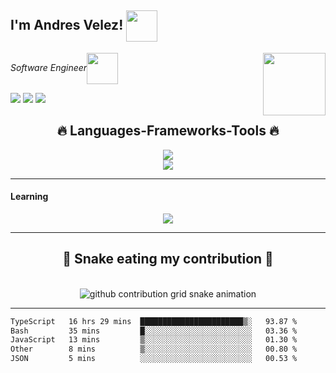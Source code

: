 <h2>I'm Andres Velez! <img src="https://media.giphy.com/media/12oufCB0MyZ1Go/giphy.gif" width="50" align='center'></h2>
<img align='right' src="https://media.giphy.com/media/6BHbKbBorP68tvJQlY/giphy.gif" width="100"></img>
<p><em>Software Engineer<img src="https://media.giphy.com/media/WUlplcMpOCEmTGBtBW/giphy.gif" width="50" align='center'> 
</em></p>


<a href="https://www.linkedin.com/in/andres-velez-su/" target="_blank"><img src="https://img.shields.io/badge/-LinkedIn-%230077B5?style=for-the-badge&logo=linkedin&logoColor=white" target="_blank"></a>
<a href = "mailto:advelezs@gmail.com"><img src="https://img.shields.io/badge/-Gmail-%23333?style=for-the-badge&logo=gmail&logoColor=white" target="_blank"></a>
<a href="https://andresvelez.online/" target="_blank"><img src="https://img.shields.io/badge/-WEB-d74e09?style=for-the-badge" target="_blank"></a>

<h2 align="center">🔥 Languages-Frameworks-Tools 🔥</h2> 

<p align="center">
  <a href="https://skillicons.dev">
    <img src="https://skillicons.dev/icons?i=git,bootstrap,javascript,css,html,redux,styledcomponents,arduino" /><br>
    <img src="https://skillicons.dev/icons?i=mongodb,express,react,nextjs,mysql,django,vscode,blender,linux,github,figma" />

  </a>
</p>
<hr>

<h4>Learning</h4>
<p align="center">
  <a href="https://skillicons.dev">
    <img src="https://skillicons.dev/icons?i=aws,nodejs" />
  </a>
</p>
<hr>

<div align="center">
  <h2>🐍 Snake eating my contribution 🐍</h2>
  <br>
<picture>
  <source media="(prefers-color-scheme: dark)" srcset="https://raw.githubusercontent.com/platane/platane/output/github-contribution-grid-snake-dark.svg">
  <source media="(prefers-color-scheme: light)" srcset="https://raw.githubusercontent.com/platane/platane/output/github-contribution-grid-snake.svg">
  <img alt="github contribution grid snake animation" src="https://raw.githubusercontent.com/platane/platane/output/github-contribution-   grid-snake.svg">
  </picture>
</div>

---
<!--START_SECTION:waka-->

```txt
TypeScript   16 hrs 29 mins  ███████████████████████▒░   93.87 %
Bash         35 mins         █░░░░░░░░░░░░░░░░░░░░░░░░   03.36 %
JavaScript   13 mins         ▒░░░░░░░░░░░░░░░░░░░░░░░░   01.30 %
Other        8 mins          ▒░░░░░░░░░░░░░░░░░░░░░░░░   00.80 %
JSON         5 mins          ░░░░░░░░░░░░░░░░░░░░░░░░░   00.53 %
```

<!--END_SECTION:waka-->
